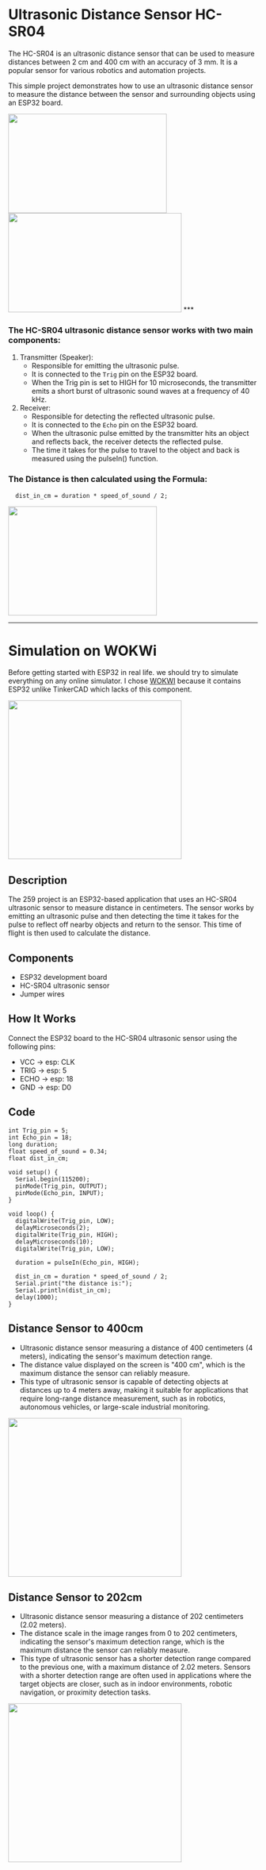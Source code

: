 # Ultrasonic Distance Sensor HC-SR04
The HC-SR04 is an ultrasonic distance sensor that can be used to measure distances between 2 cm and 400 cm with an accuracy of 3 mm. It is a popular sensor for various robotics and automation projects.

This simple project demonstrates how to use an ultrasonic distance sensor to measure the distance between the sensor and surrounding objects using an ESP32 board.

   <img src="https://github.com/user-attachments/assets/f70688bb-d1cc-4d41-96ef-a92d2b510d7f" width="320" height="200">

   <img src="https://github.com/user-attachments/assets/91c0b224-e1ab-402b-98d4-5cd5e6aada54" width="350" height="200">
***

### The HC-SR04 ultrasonic distance sensor works with two main components:
1. Transmitter (Speaker):
    - Responsible for emitting the ultrasonic pulse.
    - It is connected to the ``Trig`` pin on the ESP32 board.
    - When the Trig pin is set to HIGH for 10 microseconds, the transmitter emits a short burst of ultrasonic sound waves at a frequency of 40 kHz.
2. Receiver:
    - Responsible for detecting the reflected ultrasonic pulse.
    - It is connected to the ``Echo`` pin on the ESP32 board.
    - When the ultrasonic pulse emitted by the transmitter hits an object and reflects back, the receiver detects the reflected pulse.
    - The time it takes for the pulse to travel to the object and back is measured using the pulseIn() function.




### The Distance is then calculated using the Formula:
```
  dist_in_cm = duration * speed_of_sound / 2;
```



   <img src="https://github.com/user-attachments/assets/ce20e309-940b-4809-bf46-77d97f09e79d" width="300" height="220">

***


# Simulation on WOKWi
Before getting started with ESP32 in real life. we should try to simulate everything on any online simulator. I chose [WOKWI](https://wokwi.com/) because it contains ESP32 unlike TinkerCAD which lacks of this component.


   <img src="https://github.com/user-attachments/assets/989a7ae3-ef51-48ec-ad09-7a408b2bd615" width="350" height="320">

   

## Description
The 259 project is an ESP32-based application that uses an HC-SR04 ultrasonic sensor to measure distance in centimeters. The sensor works by emitting an ultrasonic pulse and then detecting the time it takes for the pulse to reflect off nearby objects and return to the sensor. This time of flight is then used to calculate the distance.


## Components
- ESP32 development board
- HC-SR04 ultrasonic sensor
- Jumper wires




## How It Works
Connect the ESP32 board to the HC-SR04 ultrasonic sensor using the following pins:

- VCC   ->  esp: CLK
- TRIG  ->  esp: 5
- ECHO  ->  esp: 18
- GND   ->  esp: D0


## Code
```
int Trig_pin = 5;
int Echo_pin = 18;
long duration;
float speed_of_sound = 0.34;
float dist_in_cm;

void setup() {
  Serial.begin(115200);
  pinMode(Trig_pin, OUTPUT);
  pinMode(Echo_pin, INPUT);
}

void loop() {
  digitalWrite(Trig_pin, LOW);
  delayMicroseconds(2);
  digitalWrite(Trig_pin, HIGH);
  delayMicroseconds(10);
  digitalWrite(Trig_pin, LOW);

  duration = pulseIn(Echo_pin, HIGH);

  dist_in_cm = duration * speed_of_sound / 2;
  Serial.print("the distance is:");
  Serial.println(dist_in_cm);
  delay(1000);
}
```


## Distance Sensor to 400cm

- Ultrasonic distance sensor measuring a distance of 400 centimeters (4 meters), indicating the sensor's maximum detection range.
- The distance value displayed on the screen is "400 cm", which is the maximum distance the sensor can reliably measure.
- This type of ultrasonic sensor is capable of detecting objects at distances up to 4 meters away, making it suitable for applications that require long-range distance measurement, such as in robotics, autonomous vehicles, or large-scale industrial monitoring.

 <img src="https://github.com/user-attachments/assets/dd65f9d7-da3b-4844-959d-b0474cc7e556" width="350" height="320">



## Distance Sensor to 202cm

- Ultrasonic distance sensor measuring a distance of 202 centimeters (2.02 meters).
- The distance scale in the image ranges from 0 to 202 centimeters, indicating the sensor's maximum detection range, which is the maximum distance the sensor can reliably measure.
- This type of ultrasonic sensor has a shorter detection range compared to the previous one, with a maximum distance of 2.02 meters.
Sensors with a shorter detection range are often used in applications where the target objects are closer, such as in indoor environments, robotic navigation, or proximity detection tasks.

 <img src="https://github.com/user-attachments/assets/af0bf3cb-6284-4c2d-8c1c-cdc0abef8480" width="350" height="320">

